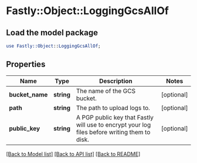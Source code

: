 # Fastly::Object::LoggingGcsAllOf

## Load the model package
```perl
use Fastly::Object::LoggingGcsAllOf;
```

## Properties
Name | Type | Description | Notes
------------ | ------------- | ------------- | -------------
**bucket_name** | **string** | The name of the GCS bucket. | [optional] 
**path** | **string** | The path to upload logs to. | [optional] 
**public_key** | **string** | A PGP public key that Fastly will use to encrypt your log files before writing them to disk. | [optional] 

[[Back to Model list]](../README.md#documentation-for-models) [[Back to API list]](../README.md#documentation-for-api-endpoints) [[Back to README]](../README.md)


